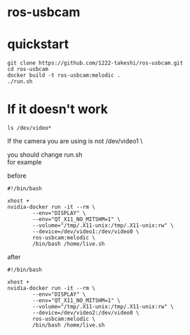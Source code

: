 # ros-usbcam

# quickstart

```ruby:terminal
git clone https://github.com/1222-takeshi/ros-usbcam.git 
cd ros-usbcam 
docker build -t ros-usbcam:melodic . 
./run.sh
```

# If it doesn't work

`ls /dev/video*`

If the camera you are using is not /dev/video1 \

you should change run.sh \
for example 

before

```ruby:before
#!/bin/bash

xhost +
nvidia-docker run -it --rm \
        --env="DISPLAY" \
        --env="QT_X11_NO_MITSHM=1" \
        --volume="/tmp/.X11-unix:/tmp/.X11-unix:rw" \
        --device=/dev/video1:/dev/video0 \
        ros-usbcam:melodic \
        /bin/bash /home/live.sh
```

after

```ruby:after
#!/bin/bash

xhost +
nvidia-docker run -it --rm \
        --env="DISPLAY" \
        --env="QT_X11_NO_MITSHM=1" \
        --volume="/tmp/.X11-unix:/tmp/.X11-unix:rw" \
        --device=/dev/video2:/dev/video0 \
        ros-usbcam:melodic \
        /bin/bash /home/live.sh
```
